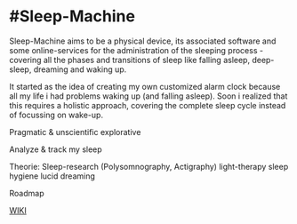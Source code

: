 #Sleep-Machine
===========

Sleep-Machine aims to be a physical device, its associated software and some online-services for the administration of the sleeping process -
covering all the phases and transitions of sleep like falling asleep, deep-sleep, dreaming and waking up.


It started as the idea of creating my own customized alarm clock because all my life i had problems waking up (and falling asleep).
Soon i realized that this requires a holistic approach, covering the complete sleep cycle instead of focussing on wake-up.


Pragmatic & unscientific
explorative

Analyze & track my sleep


Theorie:
Sleep-research (Polysomnography, Actigraphy)
light-therapy
sleep hygiene
lucid dreaming

Roadmap



<a href="https://github.com/Psychedelic-Engineering/sleep-admin/wiki">WIKI</a>